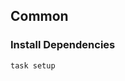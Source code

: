 <!-- Space: Projects -->
<!-- Parent: ZshResources -->
<!-- Title: Examples ZshResources -->
<!-- Label: Examples -->
<!-- Include: ./../disclaimer.md -->
<!-- Include: ac:toc -->

## Common

### Install Dependencies

```bash
task setup
```
